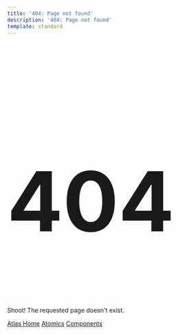 ```yaml
---
title: '404: Page not found'
description: '404: Page not found'
template: standard
---
```


<div class="padding-lg border border-radius-lg">
	<h1 id="four-zero-four" style="font-size: 12rem" class="font-family-monospace">404</h1>
	<p class="font-size-h1 color-text-subtle">Shoot! The requested page doesn't exist.</p>
	<nav class="buttons gap-md margin-top-lg">
		<a class="button button-primary button-lg button-clear" href="/">Atlas Home</a>
		<a class="button button-primary button-lg button-clear" href="~/src/atomics/overview.md">Atomics</a>
		<a class="button button-primary button-lg button-clear" href="~/src/components/overview.md">Components</a>
	</nav>
</div>
